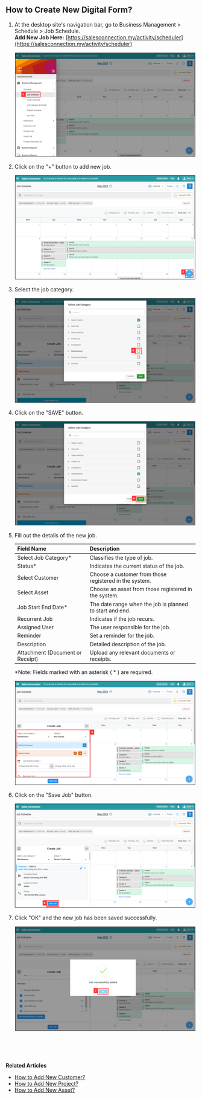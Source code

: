 ## How to Create New Digital Form?
    
  1. At the desktop site's navigation bar, go to Business Management > Schedule > Job Schedule.<br>
     **Add New Job Here:** [https://salesconnection.my/activity/scheduler](https://salesconnection.my/activity/scheduler)<br>
     
     <p align="center">
       <img src="img/Add_New_Job_Step_1.png" alt="Add New Job Step 1">
     </p>

  2. Click on the "+" button to add new job.<br>

     <p align="center">
       <img src="img/Add_New_Job_Step_2.png" alt="Add New Job Step 2">
     </p>

  3. Select the job category.<br>

     <p align="center">
       <img src="img/Add_New_Job_Step_3.png" alt="Add New Job Step 3">
     </p>
     
  4. Click on the "SAVE" button.<br>

     <p align="center">
       <img src="img/Add_New_Job_Step_4.png" alt="Add New Job Step 4">
     </p>
     
  5. Fill out the details of the new job.<br>

     | Field Name| Description |
     |-------|---------|
     | Select Job Category* | Classifies the type of job. |
     | Status* | Indicates the current status of the job. |
     | Select Customer | Choose a customer from those registered in the system. |
     | Select Asset | Choose an asset from those registered in the system. |
     | Job Start End Date* | The date range when the job is planned to start and end. |
     | Recurrent Job | Indicates if the job recurs. |
     | Assigned User | The user responsible for the job. |
     | Reminder | Set a reminder for the job. |
     | Description | Detailed description of the job. |
     | Attachment (Document or Receipt) | Upload any relevant documents or receipts. |
     
     *Note: Fields marked with an asterisk ( * ) are required.<br>
     
     <p align="center">
       <img src="img/Add_New_Job_Step_5.png" alt="Add New Job Step 5">
     </p>

6. Click on the "Save Job" button.<br>

     <p align="center">
       <img src="img/Add_New_Job_Step_6.png" alt="Add New Job Step 6">
     </p>

7. Click "OK" and the new job has been saved successfully.<br>

     <p align="center">
       <img src="img/Add_New_Job_Step_7.png" alt="Add New Job Step 7">
     </p>
     <br><br><br>

**Related Articles**<br>
- [How to Add New Customer?](Add_New_Customer.md)
- [How to Add New Project?](Add_New_Project.md)
- [How to Add New Asset?](How_to_Add_New_Asset.md)
